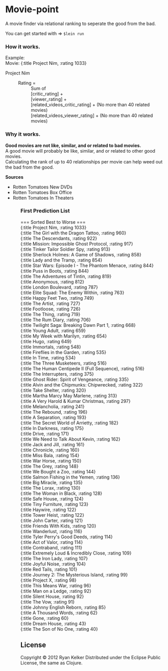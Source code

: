 # Movie-point

A movie finder via relational ranking to seperate the good from the bad.<br />

You can get started with =>
<code>$lein run</code>

<h3>How it works.</h3>
Example:<br />
Movie: {:title Project Nim, :rating 1033}

<p />
<dl>
	<dt>Project Nim</dt>
<dd>
	<dl>
	<dt>Rating = </dt>
	<dd>Sum of <br />
	[critic_rating] +
	<br />
	[viewer_rating] +
	<br />
	[related_videos_critic_rating] + (No more than 40 related movies)
	<br />
	[related_videos_viewer_rating] + (No more than 40 related movies)
	</dd>
	</dl>
</dd>

<h3>Why it works.</h3>
<b>Good movies are not like, similar, and or related to bad movies.</b>
<br />
A good movie will probably be like, similar, and or related to other good movies.<br />
Calculating the rank of up to 40 relationships per movie can help weed out the bad from the good.

<b>Sources</b>
<ul>
<li>Rotten Tomatoes New DVDs</li>
<li>Rotten Tomatoes Box Office</li>
<li>Rotten Tomatoes In Theaters</li>
<ul>

<h3> First Prediction List </h3>
<div>
=== Sorted Best to Worse ===<br />
{:title Project Nim, :rating 1033}<br />
{:title The Girl with the Dragon Tattoo, :rating 960}<br />
{:title The Descendants, :rating 922}<br />
{:title Mission: Impossible Ghost Protocol, :rating 917}<br />
{:title Tinker Tailor Soldier Spy, :rating 913}<br />
{:title Sherlock Holmes: A Game of Shadows, :rating 858}<br />
{:title Lady and the Tramp, :rating 854}<br />
{:title Star Wars: Episode I - The Phantom Menace, :rating 844}<br />
{:title Puss in Boots, :rating 844}<br />
{:title The Adventures of Tintin, :rating 819}<br />
{:title Anonymous, :rating 812}<br />
{:title London Boulevard, :rating 787}<br />
{:title Elite Squad: The Enemy Within, :rating 763}<br />
{:title Happy Feet Two, :rating 749}<br />
{:title The Artist, :rating 727}<br />
{:title Footloose, :rating 726}<br />
{:title The Thing, :rating 719}<br />
{:title The Rum Diary, :rating 706}<br />
{:title Twilight Saga: Breaking Dawn Part 1, :rating 668}<br />
{:title Young Adult, :rating 659}<br />
{:title My Week with Marilyn, :rating 654}<br />
{:title Hugo, :rating 649}<br />
{:title Immortals, :rating 548}<br />
{:title Fireflies in the Garden, :rating 535}<br />
{:title In Time, :rating 534}<br />
{:title The Three Musketeers, :rating 516}<br />
{:title The Human Centipede II (Full Sequence), :rating 516}<br />
{:title The Interrupters, :rating 375}<br />
{:title Ghost Rider: Spirit of Vengeance, :rating 335}<br />
{:title Alvin and the Chipmunks: Chipwrecked, :rating 322}<br />
{:title Take Shelter, :rating 320}<br />
{:title Martha Marcy May Marlene, :rating 313}<br />
{:title A Very Harold & Kumar Christmas, :rating 297}<br />
{:title Melancholia, :rating 241}<br />
{:title The Rebound, :rating 196}<br />
{:title A Separation, :rating 193}<br />
{:title The Secret World of Arrietty, :rating 182}<br />
{:title In Darkness, :rating 175}<br />
{:title Drive, :rating 171}<br />
{:title We Need to Talk About Kevin, :rating 162}<br />
{:title Jack and Jill, :rating 161}<br />
{:title Chronicle, :rating 160}<br />
{:title Miss Bala, :rating 154}<br />
{:title War Horse, :rating 150}<br />
{:title The Grey, :rating 148}<br />
{:title We Bought a Zoo, :rating 144}<br />
{:title Salmon Fishing in the Yemen, :rating 136}<br />
{:title Big Miracle, :rating 135}<br />
{:title The Lorax, :rating 130}<br />
{:title The Woman in Black, :rating 128}<br />
{:title Safe House, :rating 124}<br />
{:title Tiny Furniture, :rating 123}<br />
{:title Haywire, :rating 122}<br />
{:title Tower Heist, :rating 122}<br />
{:title John Carter, :rating 121}<br />
{:title Friends With Kids, :rating 120}<br />
{:title Wanderlust, :rating 116}<br />
{:title Tyler Perry's Good Deeds, :rating 114}<br />
{:title Act of Valor, :rating 114}<br />
{:title Contraband, :rating 111}<br />
{:title Extremely Loud & Incredibly Close, :rating 109}<br />
{:title The Iron Lady, :rating 107}<br />
{:title Joyful Noise, :rating 104}<br />
{:title Red Tails, :rating 101}<br />
{:title Journey 2: The Mysterious Island, :rating 99}<br />
{:title Project X, :rating 98}<br />
{:title This Means War, :rating 96}<br />
{:title Man on a Ledge, :rating 92}<br />
{:title Silent House, :rating 92}<br />
{:title The Vow, :rating 91}<br />
{:title Johnny English Reborn, :rating 85}<br />
{:title A Thousand Words, :rating 62}<br />
{:title Gone, :rating 60}<br />
{:title Dream House, :rating 43}<br />
{:title The Son of No One, :rating 40}<br />
</div>

## License

Copyright © 2012 Ryan Kelker
Distributed under the Eclipse Public License, the same as Clojure.
